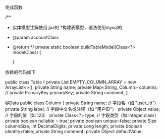 完成函数

/**
* 实体模型注解使用 jpa的
*构建表模型，语法使用mysql的
* @param accountClass
* @return
*/
private static boolean buildTableModel(Class<?> modelClass) {


    }


依赖的代码如下


public class Table {
private List<Column> EMPTY_COLUMN_ARRAY = new ArrayList<>();
private String name;
private   Map<String, Column> columns;
//  private PrimaryKey primaryKey;
private String comment;
}


@Data
public class Column {
private String name;       // 字段名（如 "user_id"）
private String label;      // 字段中文名或注释（如 "用户ID"）
private Object value;      // 字段的值（如 123）
private Class<?> type;     // 字段类型（如 Integer.class）
private boolean nullable = true;
private boolean unique=false;
private Size columnSize;
int DecimalDigits;
private Long length;
private boolean identity=false;
private String comment;
private Object defaultValue;